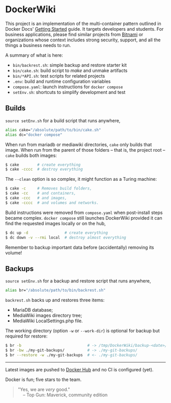 # DockerWiki

This project is an implementation of the multi-container pattern outlined
in Docker Docs'
[Getting Started](https://docs.docker.com/get-started/07_multi_container/)
guide.
It targets developers and students.
For business applications, please find similar projects from
[Bitnami](https://hub.docker.com/r/bitnami/mediawiki) or organizations
whose context includes strong security, support, and all the things a
business needs to run.

A summary of what is here:

- `bin/backrest.sh`: simple backup and restore starter kit
- `bin/cake.sh`: build script to *make* and unmake artifacts
- `bin/*API.sh`: test scripts for related projects
- `.env`: build and runtime configuration variables
- `compose.yaml`: launch instructions for `docker compose`
- `setEnv.sh`: shortcuts to simplify development and test

## Builds

`source setEnv.sh` for a build script that runs anywhere,
```bash
alias cake="/absolute/path/to/bin/cake.sh"
alias dc="docker compose"
```
When run from mariadb or mediawiki directories, `cake` only builds that image.
When run from the parent of those folders &ndash; that is, the project root
&ndash; `cake` builds both images:
```bash
$ cake        # create everything
$ cake -cccc  # destroy everything
```
The `--clean` option is so complex, it might function as a Turing machine:
```bash
$ cake -c     # Removes build folders,
$ cake -cc    # and containers,
$ cake -ccc   # and images,
$ cake -cccc  # and volumes and networks.
```
Build instructions were removed from `compose.yaml` when post-install steps
became complex. `docker compose` still launches DockerWiki provided it can
find the requested images locally or on the hub,
```bash
$ dc up -d                # create everything
$ dc down -v --rmi local  # destroy almost everything
```
Remember to backup important data before (accidentally) removing its volume!

## Backups

`source setEnv.sh` for a backup and restore script that runs anywhere,
```bash
alias br="/absolute/path/to/bin/backrest.sh"
```
`backrest.sh` backs up and restores three items:
- MariaDB database;
- MediaWiki images directory tree;
- MediaWiki LocalSettings.php file.

The working directory (option `-w` or `--work-dir`) is
optional for backup but required for restore:
```bash
$ br -b                             # -> /tmp/DockerWiki/backup-<date>/
$ br -bw ./my-git-backups/          # -> ./my-git-backups/
$ br --restore -w ./my-git-backups  # <- ./my-git-backups/
```

---

Latest images are pushed to [Docker Hub](https://hub.docker.com/u/idave2) and no CI is configured (yet).

Docker is fun; five stars to the team.

> "Yes, we are *very* good."<br/>
> &nbsp;&nbsp;&nbsp; – Top Gun: Maverick, community edition
